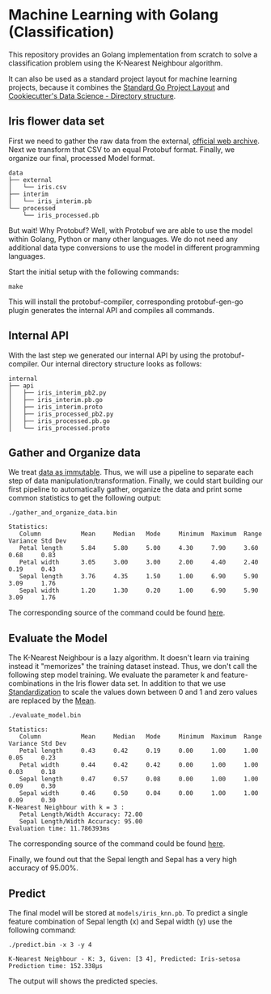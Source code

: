 # Machine Learning with Golang (Classification)

This repository provides an Golang implementation from scratch to solve a classification problem using the K-Nearest Neighbour algorithm.

It can also be used as a standard project layout for machine learning projects, because it combines the
[Standard Go Project Layout](https://github.com/golang-standards/project-layout) and 
[Cookiecutter's Data Science - Directory structure](https://drivendata.github.io/cookiecutter-data-science/#directory-structure).

## Iris flower data set

First we need to gather the raw data from the external, [official web archive](https://archive.ics.uci.edu/ml/machine-learning-databases/iris).
Next we transform that CSV to an equal Protobuf format. Finally, we organize our final, processed Model format.

    data
    ├── external
    │   └── iris.csv
    ├── interim
    │   └── iris_interim.pb
    └── processed
        └── iris_processed.pb
        
But wait! Why Protobuf? Well, with Protobuf we are able to use the model within Golang, Python or many other languages.
We do not need any additional data type conversions to use the model in different programming languages.

Start the initial setup with the following commands:

    make

This will install the protobuf-compiler, corresponding protobuf-gen-go plugin generates the internal API and compiles all commands.

## Internal API

With the last step we generated our internal API by using the protobuf-compiler.
Our internal directory structure looks as follows:

    internal
    ├── api
    │   ├── iris_interim_pb2.py
    │   ├── iris_interim.pb.go
    │   ├── iris_interim.proto
    │   ├── iris_processed_pb2.py
    │   ├── iris_processed.pb.go
    │   └── iris_processed.proto

## Gather and Organize data

We treat  [data as immutable](https://drivendata.github.io/cookiecutter-data-science/#data-is-immutable). 
Thus, we will use a pipeline to separate each step of data manipulation/transformation.
Finally, we could start building our first pipeline to automatically gather, organize the data and print some common statistics to get the following output:

    ./gather_and_organize_data.bin
    
    Statistics:
       Column           Mean     Median   Mode     Minimum  Maximum  Range    Variance Std Dev 
       Petal length     5.84     5.80     5.00     4.30     7.90     3.60     0.68     0.83    
       Petal width      3.05     3.00     3.00     2.00     4.40     2.40     0.19     0.43    
       Sepal length     3.76     4.35     1.50     1.00     6.90     5.90     3.09     1.76    
       Sepal width      1.20     1.30     0.20     1.00     6.90     5.90     3.09     1.76    

The corresponding source of the command could be found [here](cmd/gather_and_organize_data/main.go).

## Evaluate the Model

The K-Nearest Neighbour is a lazy algorithm. It doesn't learn via training instead it "memorizes" the training dataset instead.
Thus, we don't call the following step model training. We evaluate the parameter k and feature-combinations in the Iris flower data set.
In addition to that we use [Standardization](pkg/floats/scale.go) to scale the values down between 0 and 1 and
zero values are replaced by the [Mean](pkg/floats/central_tendency.go). 

    ./evaluate_model.bin
    
    Statistics:
       Column           Mean     Median   Mode     Minimum  Maximum  Range    Variance Std Dev 
       Petal length     0.43     0.42     0.19     0.00     1.00     1.00     0.05     0.23    
       Petal width      0.44     0.42     0.42     0.00     1.00     1.00     0.03     0.18    
       Sepal length     0.47     0.57     0.08     0.00     1.00     1.00     0.09     0.30    
       Sepal width      0.46     0.50     0.04     0.00     1.00     1.00     0.09     0.30    
    K-Nearest Neighbour with k = 3 :
       Petal Length/Width Accuracy: 72.00
       Sepal Length/Width Accuracy: 95.00
    Evaluation time: 11.786393ms

The corresponding source of the command could be found [here](cmd/evaluate_model/main.go).

Finally, we found out that the Sepal length and Sepal has a very high accuracy of 95.00%.

## Predict

The final model will be stored at <code>models/iris_knn.pb</code>.
To predict a single feature combination of Sepal length (x) and Sepal width (y) use the following command:

    ./predict.bin -x 3 -y 4
    
    K-Nearest Neighbour - K: 3, Given: [3 4], Predicted: Iris-setosa
    Prediction time: 152.338µs

The output will shows the predicted species.
